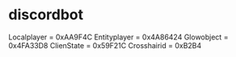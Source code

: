 # discordbot
Localplayer = 0xAA9F4C Entityplayer =   0x4A86424  Glowobject = 0x4FA33D8 ClienState =  0x59F21C Crosshairid = 0xB2B4
